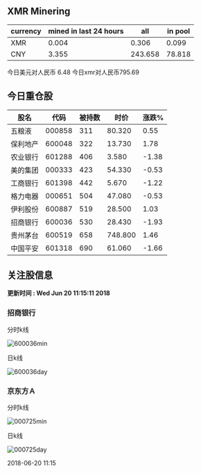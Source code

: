 ## XMR Minering

|currency|mined in last 24 hours|all|in pool|
|---|---|---|---|
|XMR|0.004|0.306|0.099|
|CNY|3.355|243.658|78.818|

今日美元对人民币 6.48	今日xmr对人民币795.69


## 今日重仓股 

|股名|代码|被持数|时价|涨跌%|
|---|---|---|---|---|
|五粮液|000858|311|80.320|0.55|
|保利地产|600048|322|13.730|1.78|
|农业银行|601288|406|3.580|-1.38|
|美的集团|000333|423|54.330|-0.53|
|工商银行|601398|442|5.670|-1.22|
|格力电器|000651|504|47.080|-0.53|
|伊利股份|600887|519|28.500|1.03|
|招商银行|600036|530|28.430|-1.93|
|贵州茅台|600519|658|748.800|1.46|
|中国平安|601318|690|61.060|-1.66|

## 关注股信息
**更新时间 : Wed Jun 20 11:15:11 2018**
### 招商银行 
分时k线

![600036min](http://image.sinajs.cn/newchart/min/n/sh600036.gif)

日k线

![600036day](http://image.sinajs.cn/newchart/daily/n/sh600036.gif)

### 京东方Ａ 
分时k线

![000725min](http://image.sinajs.cn/newchart/min/n/sz000725.gif)

日k线

![000725day](http://image.sinajs.cn/newchart/daily/n/sz000725.gif)

2018-06-20 11:15